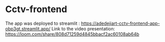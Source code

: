 # Cctv-frontend
The app was deployed to streamlit :  https://adedejiart-cctv-frontend-app-obp3gt.streamlit.app/
Link to the video presentation: https://loom.com/share/808d71259d4845bbacf2ac60108ab64b
